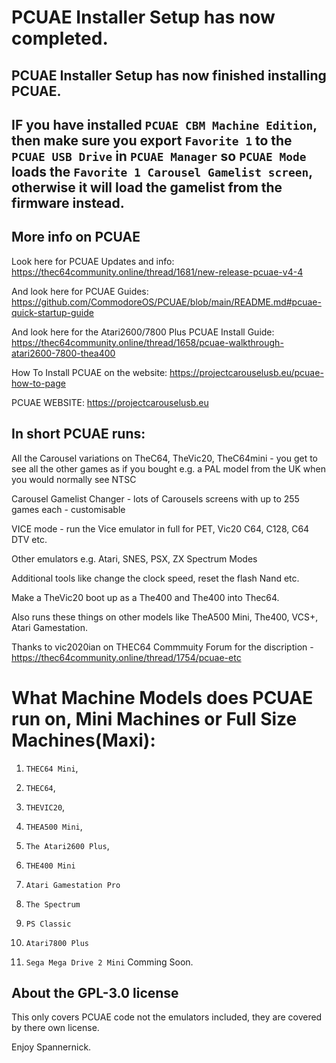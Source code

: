 # PCUAE Installer Setup has now completed.
## PCUAE Installer Setup has now finished installing PCUAE.

## IF you have installed `PCUAE CBM Machine Edition`, then make sure you export `Favorite 1` to the `PCUAE USB Drive` in `PCUAE Manager` so `PCUAE Mode` loads the `Favorite 1 Carousel Gamelist screen`, otherwise it will load the gamelist from the firmware instead.

## More info on PCUAE

Look here for PCUAE Updates and info: https://thec64community.online/thread/1681/new-release-pcuae-v4-4

And look here for PCUAE Guides: https://github.com/CommodoreOS/PCUAE/blob/main/README.md#pcuae-quick-startup-guide

And look here for the Atari2600/7800 Plus PCUAE Install Guide: https://thec64community.online/thread/1658/pcuae-walkthrough-atari2600-7800-thea400

How To Install PCUAE on the website: https://projectcarouselusb.eu/pcuae-how-to-page



PCUAE WEBSITE: https://projectcarouselusb.eu



## In short PCUAE runs:

All the Carousel variations on TheC64, TheVic20, TheC64mini - you get to see all the other games as if you bought e.g. a PAL model from the UK when you would normally see NTSC

Carousel Gamelist Changer - lots of Carousels screens with up to 255 games each - customisable

VICE mode - run the Vice emulator in full for PET, Vic20 C64, C128, C64 DTV etc.

Other emulators e.g. Atari, SNES, PSX, ZX Spectrum Modes

Additional tools like change the clock speed, reset the flash Nand etc.

Make a TheVic20 boot up as a The400 and The400 into Thec64.

Also runs these things on other models like TheA500 Mini, The400, VCS+, Atari Gamestation.

Thanks to vic2020ian on THEC64 Commmuity Forum for the discription - https://thec64community.online/thread/1754/pcuae-etc

## 

What Machine Models does PCUAE run on, Mini Machines or Full Size Machines(Maxi):
================================

1. `THEC64 Mini`,

2. `THEC64`,

3. `THEVIC20`,

4. `THEA500 Mini`,

5. `The Atari2600 Plus`,

6. `THE400 Mini`

7. `Atari Gamestation Pro`

8. `The Spectrum`

9. `PS Classic`

10. `Atari7800 Plus`

11. `Sega Mega Drive 2 Mini` Comming Soon.


## About the GPL-3.0 license

This only covers PCUAE code not the emulators included, they are covered by there own license.

 Enjoy Spannernick.
